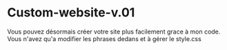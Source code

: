 # Custom-website-v.01
Vous pouvez désormais créer votre site plus facilement grace à mon code. Vous n'avez qu'a modifier les phrases dedans et à gérer le style.css

